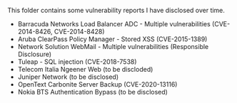 This folder contains some vulnerability reports I have disclosed over time.
- Barracuda Networks Load Balancer ADC - Multiple vulnerabilities (CVE-2014-8426, CVE-2014-8428)
- Aruba ClearPass Policy Manager - Stored XSS (CVE-2015-1389)
- Network Solution WebMail - Multiple vulnerabilities (Responsible Disclosure)
- Tuleap - SQL injection (CVE-2018-7538)
- Telecom Italia Ngeener Web (to be discloded)
- Juniper Network (to be disclosed)
- OpenText Carbonite Server Backup (CVE-2020-13116)
- Nokia BTS Authentication Bypass (to be disclosed)

